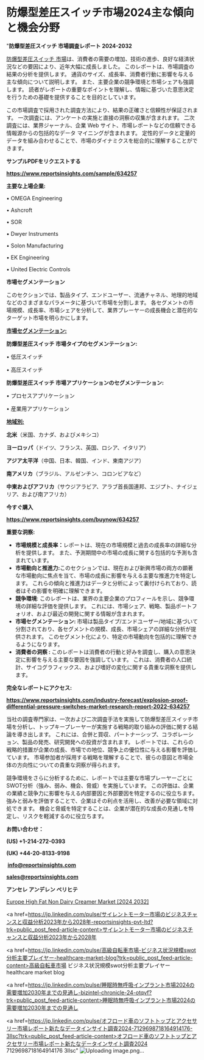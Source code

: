 # 防爆型差圧スイッチ市場2024主な傾向と機会分野

"<strong>防爆型差圧スイッチ 市場調査レポート 2024-2032</strong>

<a href=https://www.reportsinsights.com/sample/634257>防爆型差圧スイッチ 市場</a>は、消費者の需要の増加、技術の進歩、良好な経済状況などの要因により、近年大幅に成長しました。 このレポートは、市場調査の結果の分析を提供します。 通貨のサイズ、成長率、消費者行動に影響を与える主な傾向について説明します。 また、主要企業の競争環境と市場シェアも強調します。 読者がレポートの重要なポイントを理解し、情報に基づいた意思決定を行うための基礎を提供することを目的としています。

この市場調査で採用された調査方法により、結果の正確さと信頼性が保証されます。 一次調査には、アンケートの実施と直接の洞察の収集が含まれます。 二次調査には、業界ジャーナル、企業 Web サイト、市場レポートなどの信頼できる情報源からの包括的なデータ マイニングが含まれます。 定性的データと定量的データを組み合わせることで、市場のダイナミクスを総合的に理解することができます。

<strong><b>サンプルPDFをリクエストする</b></strong>

<a href=https://www.reportsinsights.com/sample/634257><strong><u>https://www.reportsinsights.com/sample/634257</u></strong></a>

<strong>主要な上場企業:</strong>

• OMEGA Engineering

• Ashcroft

• SOR

• Dwyer Instruments

• Solon Manufacturing

• EK Engineering

• United Electric Controls

<strong>市場セグメンテーション</strong>

このセクションでは、製品タイプ、エンドユーザー、流通チャネル、地理的地域などのさまざまなパラメータに基づいて市場を分割します。 各セグメントの市場規模、成長率、市場シェアを分析して、業界プレーヤーの成長機会と潜在的なターゲット市場を明らかにします。

<strong><u>市場セグメンテーション</u></strong><strong><u>:</u></strong>

<strong>防爆型差圧スイッチ 市場タイプのセグメンテーション:</strong>

• 低圧スイッチ

• 高圧スイッチ

<strong>防爆型差圧スイッチ 市場アプリケーションのセグメンテーション:</strong>

• プロセスアプリケーション

• 産業用アプリケーション

<strong><u>地域別</u></strong><strong><u>:</u></strong>

<strong>北米</strong>（米国、カナダ、およびメキシコ）

<strong>ヨーロッパ</strong>（ドイツ、フランス、英国、ロシア、イタリア）

<strong>アジア太平洋</strong>（中国、日本、韓国、インド、東南アジア）

<strong>南アメリカ</strong>（ブラジル、アルゼンチン、コロンビアなど）

<strong>中東およびアフリカ</strong>（サウジアラビア、アラブ首長国連邦、エジプト、ナイジェリア、および南アフリカ）

<strong>今すぐ購入</strong>

<a href=https://www.reportsinsights.com/buynow/634257><strong><u>https://www.reportsinsights.com/buynow/634257</u></strong></a>

<strong>重要な洞察:</strong>
<ul>
  <li><strong>市場規模と成長率：</strong>レポートは、現在の市場規模と過去の成長率の詳細な分析を提供します。 また、予測期間中の市場の成長に関する包括的な予測も含まれています。</li>
  <li><strong>市場動向と推進力:</strong>このセクションでは、現在および新興市場の両方の顕著な市場動向に焦点を当て、市場の成長に影響を与える主要な推進力を特定します。 これらの傾向と推進力はデータと分析によって裏付けられており、読者はその影響を明確に理解できます。</li>
  <li><strong>競争環境</strong>: このレポートは、業界の主要企業のプロフィールを示し、競争環境の詳細な評価を提供します。 これには、市場シェア、戦略、製品ポートフォリオ、および最近の開発に関する情報が含まれます。</li>
  <li><strong>市場セグメンテーション: </strong>市場は製品タイプ/エンドユーザー/地域に基づいて分割されており、各セグメントの規模、成長、市場シェアの詳細な分析が提供されます。 このセグメント化により、特定の市場動向を包括的に理解できるようになります。</li>
  <li><strong>消費者の洞察 : </strong>このレポートは消費者の行動と好みを調査し、購入の意思決定に影響を与える主要な要因を強調しています。 これは、消費者の人口統計、サイコグラフィックス、および嗜好の変化に関する貴重な洞察を提供します。</li>
</ul>
<strong>完全なレポートにアクセス:</strong>

<a href=https://www.reportsinsights.com/industry-forecast/explosion-proof-differential-pressure-switches-market-research-report-2022-634257><strong><u><b>https://www.reportsinsights.com/industry-forecast/explosion-proof-differential-pressure-switches-market-research-report-2022-634257</b></u></strong></a>

当社の調査専門家は、一次および二次調査手法を実施して防爆型差圧スイッチ市場を分析し、トップキープレーヤーが実施する戦略的取り組みの評価に関する結論を導き出します。 これには、合併と買収、パートナーシップ、コラボレーション、製品の発売、研究開発への投資が含まれます。 レポートでは、これらの戦略的措置が企業の成長、市場での地位、競争上の優位性に与える影響を評価しています。 市場参加者が採用する戦略を理解することで、彼らの意図と市場全体の方向性についての貴重な洞察が得られます。

競争環境をさらに分析するために、レポートでは主要な市場プレーヤーごとにSWOT分析（強み、弱み、機会、脅威）を実施しています。 この評価は、企業の業績と競争力に影響を与える内部要因と外部要因を特定するのに役立ちます。 強みと弱みを評価することで、企業はその利点を活用し、改善が必要な領域に対処できます。 機会と脅威を特定することは、企業が潜在的な成長の見通しを特定し、リスクを軽減するのに役立ちます。

<strong>お問い合わせ：</strong>

<strong>(US) +1-214-272-0393</strong>

<strong>(UK) +44-20-8133-9198</strong>

<strong> </strong><a href=info@reportsinsights.com><strong><u>info@reportsinsights.com</u></strong></a>

<a href=sales@reportsinsights.com><strong><u>sales@reportsinsights.com</u></strong></a>

<strong>アンセレ アンデレン ベリヒテ</strong>

<a href=https://www.linkedin.com/pulse/europe-high-fat-non-dairy-creamer-markets-2024-business-oa1pf/>Europe High Fat Non Dairy Creamer Market [2024 2032]</a>

<a href=https://jp.linkedin.com/pulse/サイレントモーター市場のビジネスチャンスと収益分析2023年から2028年-reportsinsights-pvt-ltd?trk=public_post_feed-article-content>サイレントモーター市場のビジネスチャンスと収益分析2023年から2028年</a>

<a href=https://jp.linkedin.com/pulse/高級自転車市場-ビジネス状況規模swot分析主要プレイヤー-healthcare-market-blog?trk=public_post_feed-article-content>高級自転車市場 ビジネス状況規模swot分析主要プレイヤー healthcare market blog</a>

<a href=https://jp.linkedin.com/pulse/睡眠時無呼吸インプラント市場2024の需要増加2030年までの見通し-bizintel-chronicle-24-otqvf?trk=public_post_feed-article-content>睡眠時無呼吸インプラント市場2024の需要増加2030年までの見通し</a>

<a href=https://jp.linkedin.com/pulse/オフロード車のソフトトップとアクセサリー市場レポート新たなデータインサイト調査2024-7129698718164914176-3llsc?trk=public_post_feed-article-content>オフロード車のソフトトップとアクセサリー市場レポート新たなデータインサイト調査2024 7129698718164914176 3llsc</a>"
![Uploading image.png…]()

